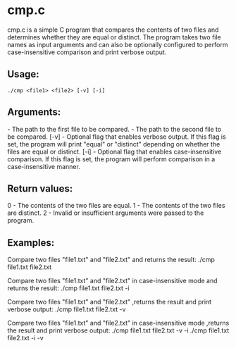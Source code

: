 
# cmp.c
cmp.c is a simple C program that compares the contents of two files and determines whether they are equal or distinct. The program takes two file names as input arguments and can also be optionally configured to perform case-insensitive comparison and print verbose output.

## Usage:
    ./cmp <file1> <file2> [-v] [-i]

## Arguments:
<file1> - The path to the first file to be compared.
<file2> - The path to the second file to be compared.
[-v] - Optional flag that enables verbose output. If this flag is set, the program will print "equal" or "distinct" depending on whether the files are equal or distinct.
[-i] - Optional flag that enables case-insensitive comparison. If this flag is set, the program will perform comparison in a case-insensitive manner.

## Return values:
0 - The contents of the two files are equal.
1 - The contents of the two files are distinct.
2 - Invalid or insufficient arguments were passed to the program.

## Examples:

Compare two files "file1.txt" and "file2.txt" and returns the result:
    ./cmp file1.txt file2.txt

Compare two files "file1.txt" and "file2.txt" in case-insensitive mode and returns the result:
    ./cmp file1.txt file2.txt -i

Compare two files "file1.txt" and "file2.txt" ,returns the result and print verbose output:
    ./cmp file1.txt file2.txt -v

Compare two files "file1.txt" and "file2.txt" in case-insensitive mode ,returns the result and print verbose output:
    ./cmp file1.txt file2.txt -v -i
    ./cmp file1.txt file2.txt -i -v
